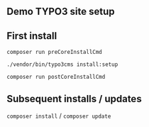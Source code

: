 Demo TYPO3 site setup
--

First install
-------------
`composer run preCoreInstallCmd`

`./vendor/bin/typo3cms install:setup`

`composer run postCoreInstallCmd`

Subsequent installs / updates
-----------------------------
`composer install` / `composer update`